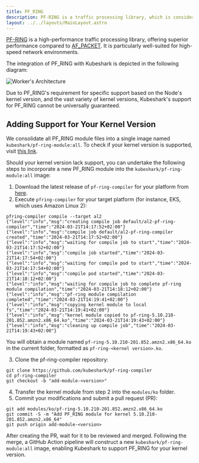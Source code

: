 ```yaml
---
title: PF_RING
description: PF-RING is a traffic processing library, which is considered more performant than AF_PACKET and therefore more suitable for high-speed networks.
layout: ../../layouts/MainLayout.astro
---
```


[PF-RING](https://www.ntop.org/products/packet-capture/pf_ring/) is a high-performance traffic processing library, offering superior performance compared to [AF_PACKET](https://man7.org/linux/man-pages/man7/packet.7.html). It is particularly well-suited for high-speed network environments.

The integration of PF_RING with Kubeshark is depicted in the following diagram:

![Worker's Architecture](/worker-architecture.png)

Due to PF_RING's requirement for specific support based on the Node's kernel version, and the vast variety of kernel versions, Kubeshark's support for PF_RING cannot be universally guaranteed.

## Adding Support for Your Kernel Version

We consolidate all PF_RING module files into a single image named `kubeshark/pf-ring-module:all`. To check if your kernel version is supported, visit [this link](https://github.com/kubeshark/pf-ring-compiler/tree/main/modules/ko).

Should your kernel version lack support, you can undertake the following steps to incorporate a new PF_RING module into the `kubeshark/pf-ring-module:all` image:

1. Download the latest release of `pf-ring-compiler` for your platform from [here](https://github.com/kubeshark/pf-ring-compiler/releases).
2. Execute `pfring-compiler` for your target platform (for instance, EKS, which uses Amazon Linux 2):

```
pfring-compiler compile --target al2
{"level":"info","msg":"creating compile job default/al2-pf-ring-compiler","time":"2024-03-21T14:17:52+02:00"}
{"level":"info","msg":"compile job default/al2-pf-ring-compiler created","time":"2024-03-21T14:17:52+02:00"}
{"level":"info","msg":"waiting for compile job to start","time":"2024-03-21T14:17:52+02:00"}
{"level":"info","msg":"compile job started","time":"2024-03-21T14:17:54+02:00"}
{"level":"info","msg":"waiting for compile pod to start","time":"2024-03-21T14:17:54+02:00"}
{"level":"info","msg":"compile pod started","time":"2024-03-21T14:18:12+02:00"}
{"level":"info","msg":"waiting for compile job to complete pf-ring module compilation","time":"2024-03-21T14:18:12+02:00"}
{"level":"info","msg":"pf-ring module compilation completed","time":"2024-03-21T14:19:41+02:00"}
{"level":"info","msg":"copying kernel module to local fs","time":"2024-03-21T14:19:41+02:00"}
{"level":"info","msg":"kernel module copied to pf-ring-5.10.210-201.852.amzn2.x86_64.ko","time":"2024-03-21T14:19:43+02:00"}
{"level":"info","msg":"cleaning up compile job","time":"2024-03-21T14:19:43+02:00"}
```

You will obtain a module named `pf-ring-5.10.210-201.852.amzn2.x86_64.ko` in the current folder, formatted as `pf-ring-<kernel version>.ko`.

3. Clone the pf-ring-compiler repository:

```
git clone https://github.com/kubeshark/pf-ring-compiler
cd pf-ring-compiler
git checkout -b "add-module-<version>"
```

4. Transfer the kernel module from step 2 into the `modules/ko` folder.
5. Commit your modifications and submit a pull request (PR):

```
git add modules/ko/pf-ring-5.10.210-201.852.amzn2.x86_64.ko
git commit -S -m "Add PF_RING module for kernel 5.10.210-201.852.amzn2.x86_64"
git push origin add-module-<version>
```

After creating the PR, wait for it to be reviewed and merged. Following the merge, a GitHub Action pipeline will construct a new `kubeshark/pf-ring-module:all` image, enabling Kubeshark to support PF_RING for your kernel version.